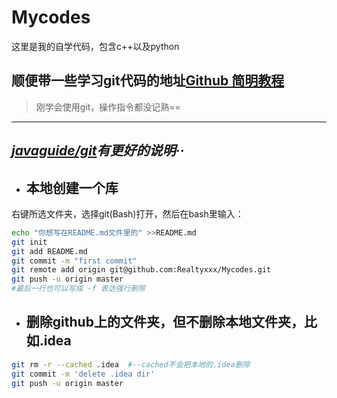 # Mycodes

这里是我的自学代码，包含c++以及python


## 顺便带一些学习git代码的地址[Github 简明教程](https://www.runoob.com/w3cnote/git-guide.html)

>刚学会使用git，操作指令都没记熟==
____

## *[javaguide/git](https://snailclimb.gitee.io/javaguide/#/docs/tools/Git?i=%e9%9b%86%e4%b8%ad%e5%8c%96%e7%9a%84%e7%89%88%e6%9c%ac%e6%8e%a7%e5%88%b6%e7%b3%bb%e7%bb%9f)有更好的说明··*

- ## 本地创建一个库

右键所选文件夹，选择git(Bash)打开，然后在bash里输入：

```bash
echo "你想写在README.md文件里的" >>README.md
git init
git add README.md
git commit -m "first commit"
git remote add origin git@github.com:Realtyxxx/Mycodes.git
git push -u origin master
#最后一行也可以写成 -f 表达强行删除
```

- ## 删除github上的文件夹，但不删除本地文件夹，比如.idea

```bash
git rm -r --cached .idea  #--cached不会把本地的.idea删除
git commit -m 'delete .idea dir'
git push -u origin master
```
